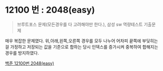 # 12100 번 : 2048(easy)

> 브루트포스 문제(모든경우를 다 고려해야만 한다.), 삼성 sw 역량테스트 
기출문제

매우 복잡한 문제였다. 위,아래,왼쪽,오른쪽 경우를 모두 나누어 어차피 
끝쪽에 부딪히는 걸 가정하고 저장되는 값을 기준으로 합하는 당시 인덱스를 
증가시켜 중복하여 합해지는 경우를 방지하였다. 

[백준 12100번 2048(easy)](https://www.acmicpc.net/problem/12100)
